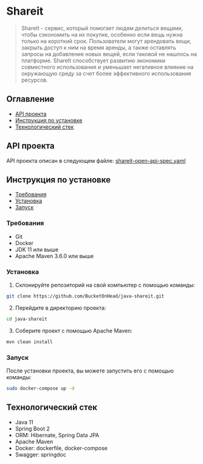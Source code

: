 # Shareit

> ShareIt - сервис, который помогает людям 
> делиться вещами, чтобы сэкономить на их покупке, 
> особенно если вещь нужна только на короткий срок. 
> Пользователи могут арендовать вещи, 
> закрыть доступ к ним на время аренды, 
> а также оставлять запросы на добавление новых вещей, 
> если таковой не нашлось на платформе. 
> ShareIt способствует развитию экономики 
> совместного использования и уменьшает 
> негативное влияние на окружающую среду 
> за счет более эффективного использования ресурсов.

## Оглавление

- [API проекта](#api-проекта)
- [Инструкция по установке](#инструкция-по-установке)
- [Технологический стек](#технологический-стек)

## API проекта

API проекта описан в следующем файле: [shareit-open-api-spec.yaml](shareit-open-api-spec.yaml?raw=true)

## Инструкция по установке

- [Требования](#требования)
- [Установка](#установка)
- [Запуск](#запуск)

### Требования

- Git
- Docker
- JDK 11 или выше 
- Apache Maven 3.6.0 или выше

### Установка

1. Склонируйте репозиторий на свой компьютер с помощью команды:
```bash
git clone https://github.com/BucketOnHead/java-shareit.git
```

2. Перейдите в директорию проекта:
```bash
cd java-shareit
```

3. Соберите проект с помощью Apache Maven:
```bash
mvn clean install
```

### Запуск

После установки проекта, вы можете запустить его с помощью команды:
```bash
sudo docker-compose up -d
```

## Технологический стек

- Java 11
- Spring Boot 2
- ORM: Hibernate, Spring Data JPA
- Apache Maven
- Docker: dockerfile, docker-compose
- Swagger: springdoc
